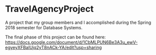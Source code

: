 # TravelAgencyProject
A project that my group members and I accomplished during the Spring 2018 semester for Database Systems.

The final phase of this project can be found here:
https://docs.google.com/document/d/1CbMLPUN6Be3A3u_ewV-egyeyXFBaIUjq2yT8nACk-YA/edit?usp=sharing

